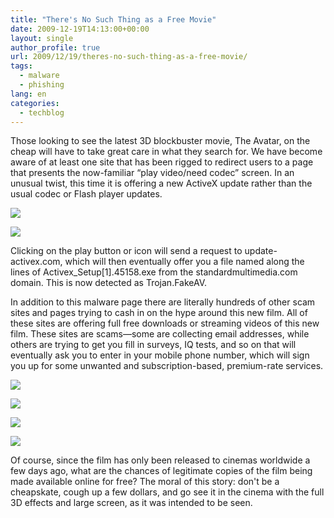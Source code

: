 ```yaml
---
title: "There's No Such Thing as a Free Movie"
date: 2009-12-19T14:13:00+00:00
layout: single
author_profile: true
url: 2009/12/19/theres-no-such-thing-as-a-free-movie/
tags:
  - malware
  - phishing
lang: en
categories: 
  - techblog
---
```

Those looking to see the latest 3D blockbuster movie, The Avatar, on the cheap will have to take great care in what they search for. We have become aware of at least one site that has been rigged to redirect users to a page that presents the now-familiar “play video/need codec” screen. In an unusual twist, this time it is offering a new ActiveX update rather than the usual codec or Flash player updates.

[![](http://2.bp.blogspot.com/_vaUVXcmC3OI/SyzXoSOSF5I/AAAAAAAAAbk/AiiFrU0sVlA/s640/FreeAvatarMovie_2.png)](http://2.bp.blogspot.com/_vaUVXcmC3OI/SyzXoSOSF5I/AAAAAAAAAbk/AiiFrU0sVlA/s1600-h/FreeAvatarMovie_2.png)

[![](http://3.bp.blogspot.com/_vaUVXcmC3OI/SyzXmyfpd7I/AAAAAAAAAbc/jsFyVHZtPxs/s640/avatar2_2.png)](http://3.bp.blogspot.com/_vaUVXcmC3OI/SyzXmyfpd7I/AAAAAAAAAbc/jsFyVHZtPxs/s1600-h/avatar2_2.png)

Clicking on the play button or icon will send a request to update-activex.com, which will then eventually offer you a file named along the lines of Activex_Setup[1].45158.exe from the standardmultimedia.com domain. This is now detected as Trojan.FakeAV.

In addition to this malware page there are literally hundreds of other scam sites and pages trying to cash in on the hype around this new film. All of these sites are offering full free downloads or streaming videos of this new film. These sites are scams—some are collecting email addresses, while others are trying to get you fill in surveys, IQ tests, and so on that will eventually ask you to enter in your mobile phone number, which will sign you up for some unwanted and subscription-based, premium-rate services.

[![](http://4.bp.blogspot.com/_vaUVXcmC3OI/SyzXgSAgYQI/AAAAAAAAAbE/ULOLQ_coDuI/s640/avatar_IQtest.png)](http://4.bp.blogspot.com/_vaUVXcmC3OI/SyzXgSAgYQI/AAAAAAAAAbE/ULOLQ_coDuI/s1600-h/avatar_IQtest.png)

[![](http://2.bp.blogspot.com/_vaUVXcmC3OI/SyzXjLPnVEI/AAAAAAAAAbM/lhDrQc4WPtc/s640/avatar_myplick.com_2.png)](http://2.bp.blogspot.com/_vaUVXcmC3OI/SyzXjLPnVEI/AAAAAAAAAbM/lhDrQc4WPtc/s1600-h/avatar_myplick.com_2.png)

[![](http://1.bp.blogspot.com/_vaUVXcmC3OI/SyzXmTBRo-I/AAAAAAAAAbU/QQfwoDiNuV4/s640/avatar_watchmovie_1.png)](http://1.bp.blogspot.com/_vaUVXcmC3OI/SyzXmTBRo-I/AAAAAAAAAbU/QQfwoDiNuV4/s1600-h/avatar_watchmovie_1.png)

[![](http://3.bp.blogspot.com/_vaUVXcmC3OI/SyzXdH8wbEI/AAAAAAAAAa8/zGQwmqZdzHs/s640/avatar_iq_2.png)](http://3.bp.blogspot.com/_vaUVXcmC3OI/SyzXdH8wbEI/AAAAAAAAAa8/zGQwmqZdzHs/s1600-h/avatar_iq_2.png)

Of course, since the film has only been released to cinemas worldwide a few days ago, what are the chances of legitimate copies of the film being made available online for free? The moral of this story: don't be a cheapskate, cough up a few dollars, and go see it in the cinema with the full 3D effects and large screen, as it was intended to be seen.
